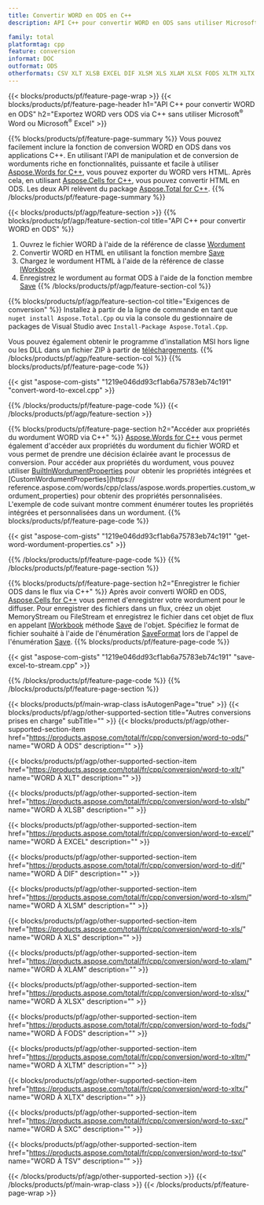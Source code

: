 ```yaml
---
title: Convertir WORD en ODS en C++
description: API C++ pour convertir WORD en ODS sans utiliser Microsoft Word ou Microsoft Excel

family: total
platformtag: cpp
feature: conversion
informat: DOC
outformat: ODS
otherformats: CSV XLT XLSB EXCEL DIF XLSM XLS XLAM XLSX FODS XLTM XLTX SXC TSV
---
```

{{< blocks/products/pf/feature-page-wrap >}}
{{< blocks/products/pf/feature-page-header h1="API C++ pour convertir WORD en ODS" h2="Exportez WORD vers ODS via C++ sans utiliser Microsoft<sup>&reg;</sup> Word ou Microsoft<sup>&reg;</sup> Excel" >}}

{{% blocks/products/pf/feature-page-summary %}}
Vous pouvez facilement inclure la fonction de conversion WORD en ODS dans vos applications C++. En utilisant l'API de manipulation et de conversion de worduments riche en fonctionnalités, puissante et facile à utiliser [Aspose.Words for C++](https://products.aspose.com/words/cpp/), vous pouvez exporter du WORD vers HTML. Après cela, en utilisant [Aspose.Cells for C++](https://products.aspose.com/cells/cpp/), vous pouvez convertir HTML en ODS. Les deux API relèvent du package [Aspose.Total for C++](https://products.aspose.com/total/cpp/). 
{{% /blocks/products/pf/feature-page-summary  %}}

{{< blocks/products/pf/agp/feature-section >}}
{{% blocks/products/pf/agp/feature-section-col title="API C++ pour convertir WORD en ODS" %}}
1. Ouvrez le fichier WORD à l'aide de la référence de classe [Wordument](https://reference.aspose.com/words/cpp/class/aspose.words.wordument)
2. Convertir WORD en HTML en utilisant la fonction membre [Save](https://reference.aspose.com/words/cpp/class/aspose.words.wordument#save_string_saveformat)
3. Chargez le wordument HTML à l'aide de la référence de classe [IWorkbook](https://reference.aspose.com/cells/cpp/class/aspose.cells.i_workbook)
4. Enregistrez le wordument au format ODS à l'aide de la fonction membre [Save](https://reference.aspose.com/cells/cpp/class/aspose.cells.i_workbook#a5dc7de23f7ceba76a05dc1d49f51502e)
{{% /blocks/products/pf/agp/feature-section-col %}}

{{% blocks/products/pf/agp/feature-section-col title="Exigences de conversion" %}}
Installez à partir de la ligne de commande en tant que ```nuget install Aspose.Total.Cpp``` ou via la console du gestionnaire de packages de Visual Studio avec ```Install-Package Aspose.Total.Cpp```.

Vous pouvez également obtenir le programme d'installation MSI hors ligne ou les DLL dans un fichier ZIP à partir de [téléchargements](https://releases.aspose.com/total/cpp).
{{% /blocks/products/pf/agp/feature-section-col %}}
{{% blocks/products/pf/feature-page-code %}}

{{< gist "aspose-com-gists" "1219e046dd93cf1ab6a75783eb74c191" "convert-word-to-excel.cpp" >}}



{{% /blocks/products/pf/feature-page-code %}}
{{< /blocks/products/pf/agp/feature-section >}}

{{% blocks/products/pf/feature-page-section  h2="Accéder aux propriétés du wordument WORD via C++" %}}
[Aspose.Words for C++](https://products.aspose.com/words/cpp/) vous permet également d'accéder aux propriétés du wordument du fichier WORD et vous permet de prendre une décision éclairée avant le processus de conversion. Pour accéder aux propriétés du wordument, vous pouvez utiliser [BuiltInWordumentProperties](https://reference.aspose.com/words/cpp/class/aspose.words.properties.built_in_wordument_properties) pour obtenir les propriétés intégrées et [CustomWordumentProperties](https:// reference.aspose.com/words/cpp/class/aspose.words.properties.custom_wordument_properties) pour obtenir des propriétés personnalisées. L'exemple de code suivant montre comment énumérer toutes les propriétés intégrées et personnalisées dans un wordument.
{{% blocks/products/pf/feature-page-code %}}

{{< gist "aspose-com-gists" "1219e046dd93cf1ab6a75783eb74c191" "get-word-wordument-properties.cs" >}}

{{% /blocks/products/pf/feature-page-code  %}}
{{% /blocks/products/pf/feature-page-section %}}

{{% blocks/products/pf/feature-page-section  h2="Enregistrer le fichier ODS dans le flux via C++" %}}
Après avoir converti WORD en ODS, [Aspose.Cells for C++](https://products.aspose.com/cells/cpp/) vous permet d'enregistrer votre wordument pour le diffuser. Pour enregistrer des fichiers dans un flux, créez un objet MemoryStream ou FileStream et enregistrez le fichier dans cet objet de flux en appelant [IWorkbook](https://reference.aspose.com/cells/cpp/class/aspose.cells.i_workbook) méthode [Save](https://reference.aspose.com/cells/cpp/class/aspose.cells.i_workbook#a77072cfb929787df9ad1f38b02f58349) de l'objet. Spécifiez le format de fichier souhaité à l'aide de l'énumération [SaveFormat](https://reference.aspose.com/cells/cpp/namespace/aspose.cells#a11cae527e4e68f1adcac8f47ea64481a) lors de l'appel de l'énumération [Save](https://reference.aspose.com/cells/cpp/class/aspose.cells.i_workbook#a77072cfb929787df9ad1f38b02f58349).
{{% blocks/products/pf/feature-page-code %}}

{{< gist "aspose-com-gists" "1219e046dd93cf1ab6a75783eb74c191" "save-excel-to-stream.cpp" >}}

{{% /blocks/products/pf/feature-page-code  %}}
{{% /blocks/products/pf/feature-page-section %}}

{{< blocks/products/pf/main-wrap-class isAutogenPage="true" >}}
{{< blocks/products/pf/agp/other-supported-section title="Autres conversions prises en charge" subTitle="" >}}
{{< blocks/products/pf/agp/other-supported-section-item href="https://products.aspose.com/total/fr/cpp/conversion/word-to-ods/" name="WORD À ODS" description="" >}}

{{< blocks/products/pf/agp/other-supported-section-item href="https://products.aspose.com/total/fr/cpp/conversion/word-to-xlt/" name="WORD À XLT" description="" >}}

{{< blocks/products/pf/agp/other-supported-section-item href="https://products.aspose.com/total/fr/cpp/conversion/word-to-xlsb/" name="WORD À XLSB" description="" >}}

{{< blocks/products/pf/agp/other-supported-section-item href="https://products.aspose.com/total/fr/cpp/conversion/word-to-excel/" name="WORD À EXCEL" description="" >}}

{{< blocks/products/pf/agp/other-supported-section-item href="https://products.aspose.com/total/fr/cpp/conversion/word-to-dif/" name="WORD À DIF" description="" >}}

{{< blocks/products/pf/agp/other-supported-section-item href="https://products.aspose.com/total/fr/cpp/conversion/word-to-xlsm/" name="WORD À XLSM" description="" >}}

{{< blocks/products/pf/agp/other-supported-section-item href="https://products.aspose.com/total/fr/cpp/conversion/word-to-xls/" name="WORD À XLS" description="" >}}

{{< blocks/products/pf/agp/other-supported-section-item href="https://products.aspose.com/total/fr/cpp/conversion/word-to-xlam/" name="WORD À XLAM" description="" >}}

{{< blocks/products/pf/agp/other-supported-section-item href="https://products.aspose.com/total/fr/cpp/conversion/word-to-xlsx/" name="WORD À XLSX" description="" >}}

{{< blocks/products/pf/agp/other-supported-section-item href="https://products.aspose.com/total/fr/cpp/conversion/word-to-fods/" name="WORD À FODS" description="" >}}

{{< blocks/products/pf/agp/other-supported-section-item href="https://products.aspose.com/total/fr/cpp/conversion/word-to-xltm/" name="WORD À XLTM" description="" >}}

{{< blocks/products/pf/agp/other-supported-section-item href="https://products.aspose.com/total/fr/cpp/conversion/word-to-xltx/" name="WORD À XLTX" description="" >}}

{{< blocks/products/pf/agp/other-supported-section-item href="https://products.aspose.com/total/fr/cpp/conversion/word-to-sxc/" name="WORD À SXC" description="" >}}

{{< blocks/products/pf/agp/other-supported-section-item href="https://products.aspose.com/total/fr/cpp/conversion/word-to-tsv/" name="WORD À TSV" description="" >}}


{{< /blocks/products/pf/agp/other-supported-section >}}
{{< /blocks/products/pf/main-wrap-class >}}
{{< /blocks/products/pf/feature-page-wrap >}}